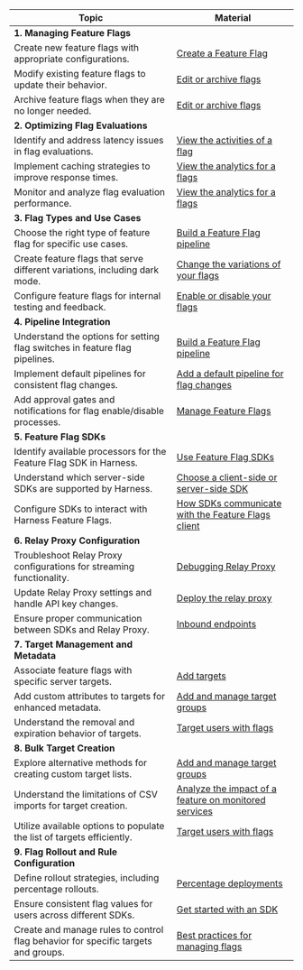|Topic                                                                            |Material                                                                                                                                                                            |
|---------------------------------------------------------------------------------|------------------------------------------------------------------------------------------------------------------------------------------------------------------------------------|
|**1. Managing Feature Flags**                                                      |                                                                                                                                                                                    |
|Create new feature flags with appropriate configurations.                        |[Create a Feature Flag](https://developer.harness.io/docs/feature-flags/ff-creating-flag/create-a-feature-flag)                                                                     |
|Modify existing feature flags to update their behavior.                          |[Edit or archive flags](https://developer.harness.io/docs/feature-flags/ff-creating-flag/edit-and-delete-a-feature-flag)                                                            |
|Archive feature flags when they are no longer needed.                            |[Edit or archive flags](https://developer.harness.io/docs/feature-flags/ff-creating-flag/edit-and-delete-a-feature-flag)                                                            |
|**2. Optimizing Flag Evaluations**                                                  |                                                                                                                                                                                    |
|Identify and address latency issues in flag evaluations.                         |[View the activities of a flag](https://developer.harness.io/docs/feature-flags/ff-data/view-activities-of-a-feature-flag)                                                          |
|Implement caching strategies to improve response times.                          |[View the analytics for a flags](https://developer.harness.io/docs/feature-flags/ff-data/view-metrics)                                                                              |
|Monitor and analyze flag evaluation performance.                                 |[View the analytics for a flags](https://developer.harness.io/docs/feature-flags/ff-data/view-metrics)                                                                              |
|**3. Flag Types and Use Cases**                                                   |                                                                                                                                                                                    |
|Choose the right type of feature flag for specific use cases.                    |[Build a Feature Flag pipeline](https://developer.harness.io/docs/feature-flags/use-ff/ff-build-pipeline/build-feature-flag-pipeline/)                                                     |
|Create feature flags that serve different variations, including dark mode.       |[Change the variations of your flags](https://developer.harness.io/docs/feature-flags/ff-creating-flag/manage-variations)                                                           |
|Configure feature flags for internal testing and feedback.                       |[Enable or disable your flags](https://developer.harness.io/docs/feature-flags/ff-creating-flag/enable-or-disable-a-feature-flag)                                                   |
|**4. Pipeline Integration**                                                         |                                                                                                                                                                                    |
|Understand the options for setting flag switches in feature flag pipelines.      |[Build a Feature Flag pipeline](https://developer.harness.io/docs/feature-flags/use-ff/ff-build-pipeline/build-feature-flag-pipeline/)                                                     |
|Implement default pipelines for consistent flag changes.                         |[Add a default pipeline for flag changes](https://developer.harness.io/docs/feature-flags/use-ff/ff-build-pipeline/default-pipeline-ff)                                                    |
|Add approval gates and notifications for flag enable/disable processes.          |[Manage Feature Flags](https://developer.harness.io/docs/self-managed-enterprise-edition/self-managed-helm-based-install/manage-feature-flags/)                                     |
|**5. Feature Flag SDKs**                                                          |                                                                                                                                                                                    |
|Identify available processors for the Feature Flag SDK in Harness.               |[Use Feature Flag SDKs](https://developer.harness.io/docs/category/use-feature-flag-sdks)                                                                                           |
|Understand which server-side SDKs are supported by Harness.                      |[Choose a client-side or server-side SDK](https://developer.harness.io/docs/feature-flags/ff-sdks/sdk-overview/client-side-and-server-side-sdks)                                    |
|Configure SDKs to interact with Harness Feature Flags.                           |[How SDKs communicate with the Feature Flags client](https://developer.harness.io/docs/feature-flags/ff-sdks/sdk-overview/communication-sdks-harness-feature-flags)                 |
|**6. Relay Proxy Configuration**                                                  |                                                                                                                                                                                    |
|Troubleshoot Relay Proxy configurations for streaming functionality.             |[Debugging Relay Proxy](https://developer.harness.io/docs/feature-flags/relay-proxy/debugging)                                                                                      |
|Update Relay Proxy settings and handle API key changes.                          |[Deploy the relay proxy](https://developer.harness.io/docs/feature-flags/relay-proxy/deploy-relay-proxy)                                                                            |
|Ensure proper communication between SDKs and Relay Proxy.                        |[Inbound endpoints](https://developer.harness.io/docs/feature-flags/relay-proxy/inbound_endpoints)                                                                                  |
|**7. Target Management and Metadata**                                             |                                                                                                                                                                                    |
|Associate feature flags with specific server targets.                            |[Add targets](https://developer.harness.io/docs/feature-flags/ff-target-management/add-targets)                                                                                     |
|Add custom attributes to targets for enhanced metadata.                          |[Add and manage target groups](https://developer.harness.io/docs/feature-flags/ff-target-management/add-target-groups)                                                              |
|Understand the removal and expiration behavior of targets.                       |[Target users with flags](https://developer.harness.io/docs/feature-flags/ff-target-management/targeting-users-with-flags)                                                          |
|**8. Bulk Target Creation**                                                         |                                                                                                                                                                                    |
|Explore alternative methods for creating custom target lists.                    |[Add and manage target groups](https://developer.harness.io/docs/feature-flags/ff-target-management/add-target-groups)                                                              |
|Understand the limitations of CSV imports for target creation.                   |[Analyze the impact of a feature on monitored services](https://developer.harness.io/docs/feature-flags/get-started/overview/#analyze-the-impact-of-a-feature-on-monitored-services)|
|Utilize available options to populate the list of targets efficiently.           |[Target users with flags](https://developer.harness.io/docs/feature-flags/ff-target-management/targeting-users-with-flags)                                                          |
|**9. Flag Rollout and Rule Configuration**                                          |                                                                                                                                                                                    |
|Define rollout strategies, including percentage rollouts.                        |[Percentage deployments](https://developer.harness.io/docs/feature-flags/get-started/overview/#percentage-deployments)                                                              |
|Ensure consistent flag values for users across different SDKs.                   |[Get started with an SDK](https://developer.harness.io/docs/feature-flags/get-started/java-quickstart)                                                                              |
|Create and manage rules to control flag behavior for specific targets and groups.|[Best practices for managing flags](https://developer.harness.io/docs/feature-flags/get-started/feature-flag-best-practices)                                                        |
